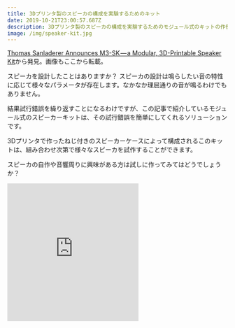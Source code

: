 ```yaml
---
title: 3Dプリンタ製のスピーカの構成を実験するためのキット
date: 2019-10-21T23:00:57.687Z
description: 3Dプリンタ製のスピーカの構成を実験するためのモジュール式のキットの作例を紹介します。
image: /img/speaker-kit.jpg
---
```

[Thomas Sanladerer Announces M3-SK — a Modular, 3D-Printable Speaker Kit](https://blog.hackster.io/thomas-sanladerer-announces-m3-sk-a-modular-3d-printable-speaker-kit-ff16a8efd0ca)から発見。画像もここから転載。

スピーカを設計したことはありますか？ スピーカの設計は鳴らしたい音の特性に応じて様々なパラメータが存在します。なかなか理屈通りの音が鳴るわけでもありません。

結果試行錯誤を繰り返すことになるわけですが、この記事で紹介しているモジュール式のスピーカーキットは、その試行錯誤を簡単にしてくれるソリューションです。

3Dプリンタで作ったねじ付きのスピーカーケースによって構成されるこのキットは、組み合わせ次第で様々なスピーカを試作することができます。

スピーカの自作や音響周りに興味がある方は試しに作ってみてはどうでしょうか？

<iframe width="auto" height="315" src="https://www.youtube.com/embed/3cyOi3ThyPg" frameborder="0" allow="accelerometer; autoplay; encrypted-media; gyroscope; picture-in-picture" allowfullscreen></iframe>
